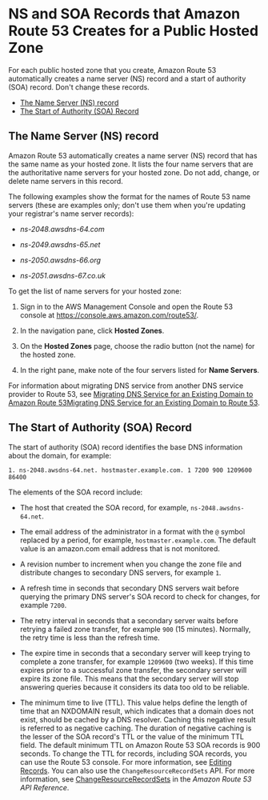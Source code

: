# NS and SOA Records that Amazon Route 53 Creates for a Public Hosted Zone<a name="SOA-NSrecords"></a>

For each public hosted zone that you create, Amazon Route 53 automatically creates a name server \(NS\) record and a start of authority \(SOA\) record\. Don't change these records\. 


+ [The Name Server \(NS\) record](#NSrecords)
+ [The Start of Authority \(SOA\) Record](#SOArecords)

## The Name Server \(NS\) record<a name="NSrecords"></a>

Amazon Route 53 automatically creates a name server \(NS\) record that has the same name as your hosted zone\. It lists the four name servers that are the authoritative name servers for your hosted zone\. Do not add, change, or delete name servers in this record\.

The following examples show the format for the names of Route 53 name servers \(these are examples only; don't use them when you're updating your registrar's name server records\):

+ *ns\-2048\.awsdns\-64\.com*

+ *ns\-2049\.awsdns\-65\.net*

+ *ns\-2050\.awsdns\-66\.org*

+ *ns\-2051\.awsdns\-67\.co\.uk*

To get the list of name servers for your hosted zone:

1. Sign in to the AWS Management Console and open the Route 53 console at [https://console\.aws\.amazon\.com/route53/](https://console.aws.amazon.com/route53/)\.

1. In the navigation pane, click **Hosted Zones**\.

1. On the **Hosted Zones** page, choose the radio button \(not the name\) for the hosted zone\.

1. In the right pane, make note of the four servers listed for **Name Servers**\.

For information about migrating DNS service from another DNS service provider to Route 53, see [Migrating DNS Service for an Existing Domain to Amazon Route 53Migrating DNS Service for an Existing Domain to Route 53](MigratingDNS.md)\.

## The Start of Authority \(SOA\) Record<a name="SOArecords"></a>

The start of authority \(SOA\) record identifies the base DNS information about the domain, for example:

```
1. ns-2048.awsdns-64.net. hostmaster.example.com. 1 7200 900 1209600 86400
```

The elements of the SOA record include:

+ The host that created the SOA record, for example, `ns-2048.awsdns-64.net`\.

+ The email address of the administrator in a format with the `@` symbol replaced by a period, for example, `hostmaster.example.com`\. The default value is an amazon\.com email address that is not monitored\.

+ A revision number to increment when you change the zone file and distribute changes to secondary DNS servers, for example `1`\.

+ A refresh time in seconds that secondary DNS servers wait before querying the primary DNS server's SOA record to check for changes, for example `7200`\.

+ The retry interval in seconds that a secondary server waits before retrying a failed zone transfer, for example `900` \(15 minutes\)\. Normally, the retry time is less than the refresh time\.

+ The expire time in seconds that a secondary server will keep trying to complete a zone transfer, for example `1209600` \(two weeks\)\. If this time expires prior to a successful zone transfer, the secondary server will expire its zone file\. This means that the secondary server will stop answering queries because it considers its data too old to be reliable\.

+ The minimum time to live \(TTL\)\. This value helps define the length of time that an NXDOMAIN result, which indicates that a domain does not exist, should be cached by a DNS resolver\. Caching this negative result is referred to as negative caching\. The duration of negative caching is the lesser of the SOA record's TTL or the value of the minimum TTL field\. The default minimum TTL on Amazon Route 53 SOA records is 900 seconds\. To change the TTL for records, including SOA records, you can use the Route 53 console\. For more information, see [Editing Records](resource-record-sets-editing.md)\. You can also use the `ChangeResourceRecordSets` API\. For more information, see [ChangeResourceRecordSets](http://docs.aws.amazon.com/Route53/latest/APIReference/API_ChangeResourceRecordSets.html) in the *Amazon Route 53 API Reference*\.